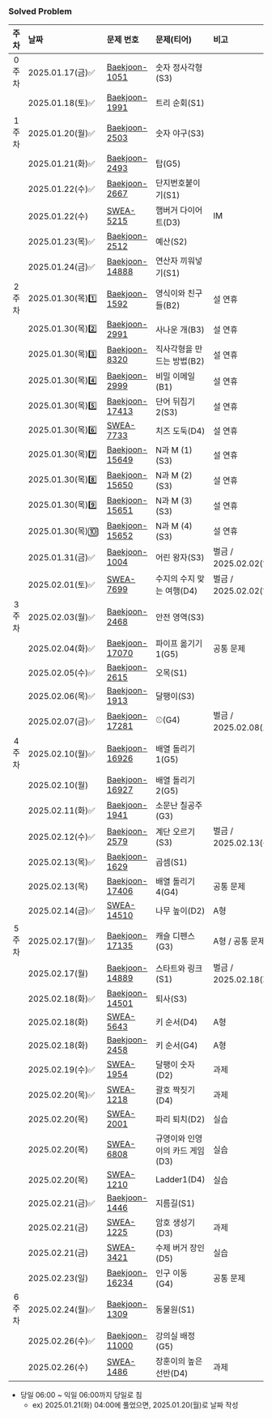 ### Solved Problem

| 주차  | 날짜               | 문제 번호                                                                                                               | 문제(티어)              | 비고                 |
|:---:|:-----------------|:--------------------------------------------------------------------------------------------------------------------|:--------------------|:-------------------|
| 0주차 | 2025.01.17(금)✅   | [Baekjoon-1051](https://www.acmicpc.net/problem/1051)                                                               | 숫자 정사각형(S3)         |                    |
|     | 2025.01.18(토)✅   | [Baekjoon-1991](https://www.acmicpc.net/problem/1991)                                                               | 트리 순회(S1)           |                    |
| 1주차 | 2025.01.20(월)✅   | [Baekjoon-2503](https://www.acmicpc.net/problem/2503)                                                               | 숫자 야구(S3)           |                    |
|     | 2025.01.21(화)✅   | [Baekjoon-2493](https://www.acmicpc.net/problem/2493)                                                               | 탑(G5)               |                    |
|     | 2025.01.22(수)✅   | [Baekjoon-2667](https://www.acmicpc.net/problem/2667)                                                               | 단지번호붙이기(S1)         |                    |
|     | 2025.01.22(수)    | [SWEA-5215](https://swexpertacademy.com/main/code/problem/problemDetail.do?contestProbId=AWT-lPB6dHUDFAVT)          | 햄버거 다이어트(D3)        | IM                 |
|     | 2025.01.23(목)✅   | [Baekjoon-2512](https://www.acmicpc.net/problem/2512)                                                               | 예산(S2)              |                    |
|     | 2025.01.24(금)✅   | [Baekjoon-14888](https://www.acmicpc.net/problem/14888)                                                             | 연산자 끼워넣기(S1)        |                    |
| 2주차 | 2025.01.30(목)1️⃣ | [Baekjoon-1592](https://www.acmicpc.net/problem/1592)                                                               | 영식이와 친구들(B2)        | 설 연휴               |
|     | 2025.01.30(목)2️⃣ | [Baekjoon-2991](https://www.acmicpc.net/problem/2991)                                                               | 사나운 개(B3)           | 설 연휴               |
|     | 2025.01.30(목)3️⃣ | [Baekjoon-8320](https://www.acmicpc.net/problem/8320)                                                               | 직사각형을 만드는 방법(B2)    | 설 연휴               |
|     | 2025.01.30(목)4️⃣ | [Baekjoon-2999](https://www.acmicpc.net/problem/2999)                                                               | 비밀 이메일(B1)          | 설 연휴               |
|     | 2025.01.30(목)5️⃣ | [Baekjoon-17413](https://www.acmicpc.net/problem/17413)                                                             | 단어 뒤집기 2(S3)        | 설 연휴               |
|     | 2025.01.30(목)6️⃣ | [SWEA-7733](https://swexpertacademy.com/main/code/problem/problemDetail.do?contestProbId=AWrDOdQqRCUDFARG)          | 치즈 도둑(D4)           | 설 연휴               |
|     | 2025.01.30(목)7️⃣ | [Baekjoon-15649](https://www.acmicpc.net/problem/15649)                                                             | N과 M (1)(S3)        | 설 연휴               |
|     | 2025.01.30(목)8️⃣ | [Baekjoon-15650](https://www.acmicpc.net/problem/15650)                                                             | N과 M (2)(S3)        | 설 연휴               |
|     | 2025.01.30(목)9️⃣ | [Baekjoon-15651](https://www.acmicpc.net/problem/15651)                                                             | N과 M (3)(S3)        | 설 연휴               |
|     | 2025.01.30(목)🔟  | [Baekjoon-15652](https://www.acmicpc.net/problem/15652)                                                             | N과 M (4)(S3)        | 설 연휴               |
|     | 2025.01.31(금)✅   | [Baekjoon-1004](https://www.acmicpc.net/problem/1004)                                                               | 어린 왕자(S3)           | 벌금 / 2025.02.02(일) |
|     | 2025.02.01(토)✅   | [SWEA-7699](https://swexpertacademy.com/main/code/problem/problemDetail.do?contestProbId=AWqUzj0arpkDFARG)          | 수지의 수지 맞는 여행(D4)    | 벌금 / 2025.02.02(일) | 
| 3주차 | 2025.02.03(월)✅   | [Baekjoon-2468](https://www.acmicpc.net/problem/2468)                                                               | 안전 영역(S3)           |                    |
|     | 2025.02.04(화)✅   | [Baekjoon-17070](https://www.acmicpc.net/problem/17070)                                                             | 파이프 옮기기 1(G5)       | 공통 문제              |
|     | 2025.02.05(수)✅   | [Baekjoon-2615](https://www.acmicpc.net/problem/2615)                                                               | 오목(S1)              |                    |
|     | 2025.02.06(목)✅   | [Baekjoon-1913](https://www.acmicpc.net/problem/1913)                                                               | 달팽이(S3)             |                    |
|     | 2025.02.07(금)✅   | [Baekjoon-17281](https://www.acmicpc.net/problem/17281)                                                             | ⚾(G4)               | 벌금 / 2025.02.08(토) |
| 4주차 | 2025.02.10(월)✅   | [Baekjoon-16926](https://www.acmicpc.net/problem/16926)                                                             | 배열 돌리기 1(G5)        |                    |
|     | 2025.02.10(월)    | [Baekjoon-16927](https://www.acmicpc.net/problem/16927)                                                             | 배열 돌리기 2(G5)        |                    |
|     | 2025.02.11(화)✅   | [Baekjoon-1941](https://www.acmicpc.net/problem/1941)                                                               | 소문난 칠공주(G3)         |                    |
|     | 2025.02.12(수)✅   | [Baekjoon-2579](https://www.acmicpc.net/problem/2579)                                                               | 계단 오르기(S3)          | 벌금 / 2025.02.13(목) |
|     | 2025.02.13(목)✅   | [Baekjoon-1629](https://www.acmicpc.net/problem/1629)                                                               | 곱셈(S1)              |                    |
|     | 2025.02.13(목)    | [Baekjoon-17406](https://www.acmicpc.net/problem/17406)                                                             | 배열 돌리기 4(G4)        | 공통 문제              |
|     | 2025.02.14(금)✅   | [SWEA-14510](https://swexpertacademy.com/main/code/userProblem/userProblemDetail.do?contestProbId=AYFofW8qpXYDFAR4) | 나무 높이(D2)           | A형                 |
| 5주차 | 2025.02.17(월)✅   | [Baekjoon-17135](https://www.acmicpc.net/problem/17135)                                                             | 캐슬 디펜스(G3)          | A형 / 공통 문제         |
|     | 2025.02.17(월)    | [Baekjoon-14889](https://www.acmicpc.net/problem/14889)                                                             | 스타트와 링크(S1)         | 벌금 / 2025.02.18(화) |
|     | 2025.02.18(화)✅   | [Baekjoon-14501](https://www.acmicpc.net/problem/14501)                                                             | 퇴사(S3)              |                    |
|     | 2025.02.18(화)    | [SWEA-5643](https://swexpertacademy.com/main/code/problem/problemDetail.do?contestProbId=AWXQsLWKd5cDFAUo)          | 키 순서(D4)            | A형                 |
|     | 2025.02.18(화)    | [Baekjoon-2458](https://www.acmicpc.net/problem/2458)                                                               | 키 순서(G4)            | A형                 |
|     | 2025.02.19(수)✅   | [SWEA-1954](https://swexpertacademy.com/main/code/problem/problemDetail.do?contestProbId=AV5PobmqAPoDFAUq&)         | 달팽이 숫자(D2)          | 과제                 |
|     | 2025.02.20(목)✅   | [SWEA-1218](https://swexpertacademy.com/main/code/problem/problemDetail.do?contestProbId=AV14eWb6AAkCFAYD)          | 괄호 짝짓기(D4)          | 과제                 |
|     | 2025.02.20(목)    | [SWEA-2001](https://swexpertacademy.com/main/code/problem/problemDetail.do?contestProbId=AV5PzOCKAigDFAUq)          | 파리 퇴치(D2)           | 실습                 |
|     | 2025.02.20(목)    | [SWEA-6808](https://swexpertacademy.com/main/code/problem/problemDetail.do?contestProbId=AWgv9va6HnkDFAW0)          | 규영이와 인영이의 카드 게임(D3) | 실습                 |
|     | 2025.02.20(목)    | [SWEA-1210](https://swexpertacademy.com/main/code/problem/problemDetail.do?contestProbId=AV14ABYKADACFAYh)          | Ladder1(D4)         | 실습                 |
|     | 2025.02.21(금)✅   | [Baekjoon-1446](https://www.acmicpc.net/problem/1446)                                                               | 지름길(S1)             |                    |
|     | 2025.02.21(금)    | [SWEA-1225](https://swexpertacademy.com/main/code/problem/problemDetail.do?contestProbId=AV14uWl6AF0CFAYD)          | 암호 생성기(D3)          | 과제                 |
|     | 2025.02.21(금)    | [SWEA-3421](https://swexpertacademy.com/main/code/problem/problemDetail.do?contestProbId=AWErcQmKy6kDFAXi)          | 수제 버거 장인(D5)        | 실습                 |
|     | 2025.02.23(일)    | [Baekjoon-16234](https://www.acmicpc.net/problem/16234)                                                             | 인구 이동(G4)           | 공통 문제              |
| 6주차 | 2025.02.24(월)✅   | [Baekjoon-1309](https://www.acmicpc.net/problem/1309)                                                               | 동물원(S1)             |                    |
|     | 2025.02.26(수)✅   | [Baekjoon-11000](https://www.acmicpc.net/problem/11000)                                                             | 강의실 배정(G5)          |                    |
|     | 2025.02.26(수)    | [SWEA-1486](https://swexpertacademy.com/main/code/problem/problemDetail.do?contestProbId=AV2b7Yf6ABcBBASw)                                                                  | 장훈이의 높은 선반(D4)      | 과제                 |


* 당일 06:00 ~ 익일 06:00까지 당일로 침 
  * ex) 2025.01.21(화) 04:00에 풀었으면, 2025.01.20(월)로 날짜 작성
